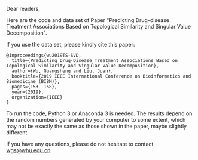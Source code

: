 Dear readers,

   Here are the code and data set of Paper "Predicting Drug-disease Treatment Associations Based on Topological Similarity and Singular Value Decomposition".

   If you use the data set, please kindly cite this paper:

```
@inproceedings{wu2019TS-SVD,
  title={Predicting Drug-Disease Treatment Associations Based on Topological Similarity and Singular Value Decomposition},
  author={Wu, Guangsheng and Liu, Juan},
  booktitle={2019 IEEE International Conference on Bioinformatics and Biomedicine (BIBM)},
  pages={153--158},
  year={2019},
  organization={IEEE}
}
```



   To run the code, Python 3 or Anaconda 3 is needed.  The results depend on the random numbers generated by your computer to some extent, which may not be exactly the same as those shown in the paper, maybe slightly different.

   If you have any questions, please do not hesitate to contact wgs@whu.edu.cn
